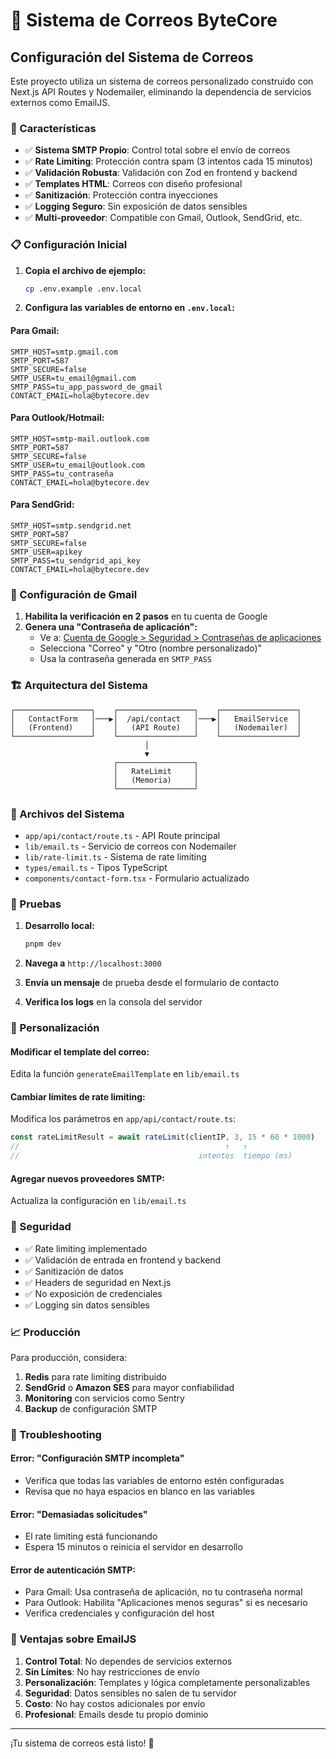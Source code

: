# 📧 Sistema de Correos ByteCore

## Configuración del Sistema de Correos

Este proyecto utiliza un sistema de correos personalizado construido con Next.js API Routes y Nodemailer, eliminando la dependencia de servicios externos como EmailJS.

### 🚀 Características

- ✅ **Sistema SMTP Propio**: Control total sobre el envío de correos
- ✅ **Rate Limiting**: Protección contra spam (3 intentos cada 15 minutos)
- ✅ **Validación Robusta**: Validación con Zod en frontend y backend
- ✅ **Templates HTML**: Correos con diseño profesional
- ✅ **Sanitización**: Protección contra inyecciones
- ✅ **Logging Seguro**: Sin exposición de datos sensibles
- ✅ **Multi-proveedor**: Compatible con Gmail, Outlook, SendGrid, etc.

### 📋 Configuración Inicial

1. **Copia el archivo de ejemplo:**
   ```bash
   cp .env.example .env.local
   ```

2. **Configura las variables de entorno en `.env.local`:**

#### Para Gmail:
```env
SMTP_HOST=smtp.gmail.com
SMTP_PORT=587
SMTP_SECURE=false
SMTP_USER=tu_email@gmail.com
SMTP_PASS=tu_app_password_de_gmail
CONTACT_EMAIL=hola@bytecore.dev
```

#### Para Outlook/Hotmail:
```env
SMTP_HOST=smtp-mail.outlook.com
SMTP_PORT=587
SMTP_SECURE=false
SMTP_USER=tu_email@outlook.com
SMTP_PASS=tu_contraseña
CONTACT_EMAIL=hola@bytecore.dev
```

#### Para SendGrid:
```env
SMTP_HOST=smtp.sendgrid.net
SMTP_PORT=587
SMTP_SECURE=false
SMTP_USER=apikey
SMTP_PASS=tu_sendgrid_api_key
CONTACT_EMAIL=hola@bytecore.dev
```

### 🔐 Configuración de Gmail

1. **Habilita la verificación en 2 pasos** en tu cuenta de Google
2. **Genera una "Contraseña de aplicación":**
   - Ve a: [Cuenta de Google > Seguridad > Contraseñas de aplicaciones](https://myaccount.google.com/apppasswords)
   - Selecciona "Correo" y "Otro (nombre personalizado)"
   - Usa la contraseña generada en `SMTP_PASS`

### 🏗️ Arquitectura del Sistema

```
┌─────────────────┐    ┌─────────────────┐    ┌─────────────────┐
│   ContactForm   │───▶│  /api/contact   │───▶│   EmailService  │
│   (Frontend)    │    │   (API Route)   │    │   (Nodemailer)  │
└─────────────────┘    └─────────────────┘    └─────────────────┘
                              │
                              ▼
                       ┌─────────────────┐
                       │   RateLimit     │
                       │   (Memoria)     │
                       └─────────────────┘
```

### 📁 Archivos del Sistema

- `app/api/contact/route.ts` - API Route principal
- `lib/email.ts` - Servicio de correos con Nodemailer
- `lib/rate-limit.ts` - Sistema de rate limiting
- `types/email.ts` - Tipos TypeScript
- `components/contact-form.tsx` - Formulario actualizado

### 🧪 Pruebas

1. **Desarrollo local:**
   ```bash
   pnpm dev
   ```

2. **Navega a** `http://localhost:3000`

3. **Envía un mensaje** de prueba desde el formulario de contacto

4. **Verifica los logs** en la consola del servidor

### 🔧 Personalización

#### Modificar el template del correo:
Edita la función `generateEmailTemplate` en `lib/email.ts`

#### Cambiar límites de rate limiting:
Modifica los parámetros en `app/api/contact/route.ts`:
```typescript
const rateLimitResult = await rateLimit(clientIP, 3, 15 * 60 * 1000)
//                                              ↑   ↑
//                                        intentos  tiempo (ms)
```

#### Agregar nuevos proveedores SMTP:
Actualiza la configuración en `lib/email.ts`

### 🚨 Seguridad

- ✅ Rate limiting implementado
- ✅ Validación de entrada en frontend y backend
- ✅ Sanitización de datos
- ✅ Headers de seguridad en Next.js
- ✅ No exposición de credenciales
- ✅ Logging sin datos sensibles

### 📈 Producción

Para producción, considera:

1. **Redis** para rate limiting distribuido
2. **SendGrid** o **Amazon SES** para mayor confiabilidad
3. **Monitoring** con servicios como Sentry
4. **Backup** de configuración SMTP

### 🐛 Troubleshooting

#### Error: "Configuración SMTP incompleta"
- Verifica que todas las variables de entorno estén configuradas
- Revisa que no haya espacios en blanco en las variables

#### Error: "Demasiadas solicitudes"
- El rate limiting está funcionando
- Espera 15 minutos o reinicia el servidor en desarrollo

#### Error de autenticación SMTP:
- Para Gmail: Usa contraseña de aplicación, no tu contraseña normal
- Para Outlook: Habilita "Aplicaciones menos seguras" si es necesario
- Verifica credenciales y configuración del host

### 🎯 Ventajas sobre EmailJS

1. **Control Total**: No dependes de servicios externos
2. **Sin Límites**: No hay restricciones de envío
3. **Personalización**: Templates y lógica completamente personalizables
4. **Seguridad**: Datos sensibles no salen de tu servidor
5. **Costo**: No hay costos adicionales por envío
6. **Profesional**: Emails desde tu propio dominio

---

¡Tu sistema de correos está listo! 🚀

